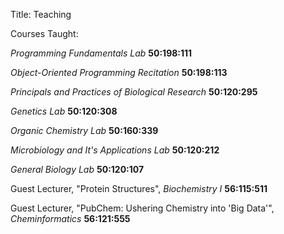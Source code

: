 Title: Teaching

Courses Taught:

_Programming Fundamentals Lab_ __50:198:111__  

_Object-Oriented Programming Recitation_ __50:198:113__  

_Principals and Practices of Biological Research_ __50:120:295__  

_Genetics Lab_ __50:120:308__  

_Organic Chemistry Lab_ __50:160:339__  

_Microbiology and It's Applications Lab_ __50:120:212__  

_General Biology Lab_ __50:120:107__  

Guest Lecturer, "Protein Structures", _Biochemistry I_ __56:115:511__

Guest Lecturer, "PubChem: Ushering Chemistry into 'Big Data'", _Cheminformatics_ __56:121:555__
